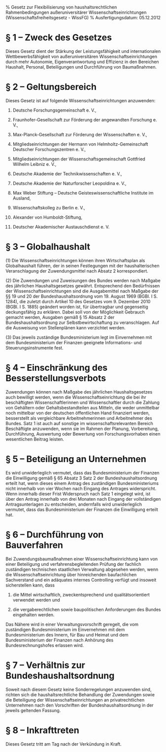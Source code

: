 % Gesetz zur Flexibilisierung von haushaltsrechtlichen Rahmenbedingungen außeruniversitärer Wissenschaftseinrichtungen  (Wissenschaftsfreiheitsgesetz - WissFG)
% Ausfertigungsdatum: 05.12.2012
 
# § 1 – Zweck des Gesetzes

Dieses Gesetz dient der Stärkung der Leistungsfähigkeit und internationalen Wettbewerbsfähigkeit von außeruniversitären Wissenschaftseinrichtungen durch mehr Autonomie, Eigenverantwortung und Effizienz in den Bereichen Haushalt, Personal, Beteiligungen und Durchführung von Baumaßnahmen.

# § 2 – Geltungsbereich

Dieses Gesetz ist auf folgende Wissenschaftseinrichtungen anzuwenden:

1. Deutsche Forschungsgemeinschaft e. V.,

2. Fraunhofer-Gesellschaft zur Förderung der angewandten Forschung e. V.,

3. Max-Planck-Gesellschaft zur Förderung der Wissenschaften e. V.,

4. Mitgliedseinrichtungen der Hermann von Helmholtz-Gemeinschaft Deutscher Forschungszentren e. V.,

5. Mitgliedseinrichtungen der Wissenschaftsgemeinschaft Gottfried Wilhelm Leibniz e. V.,

6. Deutsche Akademie der Technikwissenschaften e. V.,

7. Deutsche Akademie der Naturforscher Leopoldina e. V.,

8. Max Weber Stiftung – Deutsche Geisteswissenschaftliche Institute im Ausland,

9. Wissenschaftskolleg zu Berlin e. V.,

10. Alexander von Humboldt-Stiftung,

11. Deutscher Akademischer Austauschdienst e. V.

# § 3 – Globalhaushalt

(1) Die Wissenschaftseinrichtungen können ihren Wirtschaftsplan als Globalhaushalt führen, der in seinen Festlegungen mit der haushalterischen Veranschlagung der Zuwendungsmittel nach Absatz 2 korrespondiert.

(2) Die Zuwendungen und Zuweisungen des Bundes werden nach Maßgabe des jährlichen Haushaltsgesetzes gewährt. Entsprechend den Bedürfnissen der Wissenschaftseinrichtungen sind die Ausgabemittel nach Maßgabe der §§ 19 und 20 der Bundeshaushaltsordnung vom 19. August 1969 (BGBl. I S. 1284), die zuletzt durch Artikel 10 des Gesetzes vom 9. Dezember 2010 (BGBl. I S. 1885) geändert worden ist, für übertragbar und gegenseitig deckungsfähig zu erklären. Dabei soll von der Möglichkeit Gebrauch gemacht werden, Ausgaben gemäß § 15 Absatz 2 der Bundeshaushaltsordnung zur Selbstbewirtschaftung zu veranschlagen. Auf die Ausweisung von Stellenplänen kann verzichtet werden.

(3) Das jeweils zuständige Bundesministerium legt im Einvernehmen mit dem Bundesministerium der Finanzen geeignete Informations- und Steuerungsinstrumente fest.

# § 4 – Einschränkung des Besserstellungsverbots

Zuwendungen können nach Maßgabe des jährlichen Haushaltsgesetzes auch bewilligt werden, wenn die Wissenschaftseinrichtung die bei ihr beschäftigten Wissenschaftlerinnen und Wissenschaftler durch die Zahlung von Gehältern oder Gehaltsbestandteilen aus Mitteln, die weder unmittelbar noch mittelbar von der deutschen öffentlichen Hand finanziert werden, besserstellt als vergleichbare Arbeitnehmerinnen und Arbeitnehmer des Bundes. Satz 1 ist auch auf sonstige im wissenschaftsrelevanten Bereich Beschäftigte anzuwenden, wenn sie im Rahmen der Planung, Vorbereitung, Durchführung, Auswertung oder Bewertung von Forschungsvorhaben einen wesentlichen Beitrag leisten.

# § 5 – Beteiligung an Unternehmen

Es wird unwiderleglich vermutet, dass das Bundesministerium der Finanzen die Einwilligung gemäß § 65 Absatz 3 Satz 2 der Bundeshaushaltsordnung erteilt hat, wenn dieses einem Antrag des zuständigen Bundesministeriums nicht innerhalb von vier Wochen nach Eingang des Antrages widerspricht. Wenn innerhalb dieser Frist Widerspruch nach Satz 1 eingelegt wird, ist über den Antrag innerhalb von drei Monaten nach Eingang der vollständigen Antragsunterlagen zu entscheiden, andernfalls wird unwiderleglich vermutet, dass das Bundesministerium der Finanzen die Einwilligung erteilt hat.

# § 6 – Durchführung von Bauverfahren

Bei Zuwendungsbaumaßnahmen einer Wissenschaftseinrichtung kann von einer Beteiligung und verfahrensbegleitenden Prüfung der fachlich zuständigen technischen staatlichen Verwaltung abgesehen werden, wenn die Wissenschaftseinrichtung über hinreichenden baufachlichen Sachverstand und ein adäquates internes Controlling verfügt und insoweit sicherstellen kann, dass

1. die Mittel wirtschaftlich, zweckentsprechend und qualitätsorientiert verwendet werden und

2. die vergaberechtlichen sowie baupolitischen Anforderungen des Bundes eingehalten werden.

Das Nähere wird in einer Verwaltungsvorschrift geregelt, die vom zuständigen Bundesministerium im Einvernehmen mit dem Bundesministerium des Innern, für Bau und Heimat und dem Bundesministerium der Finanzen nach Anhörung des Bundesrechnungshofes erlassen wird.

# § 7 – Verhältnis zur Bundeshaushaltsordnung

Soweit nach diesem Gesetz keine Sonderregelungen anzuwenden sind, richten sich die haushaltsrechtliche Behandlung der Zuwendungen sowie die Beteiligung der Wissenschaftseinrichtungen an privatrechtlichen Unternehmen nach den Vorschriften der Bundeshaushaltsordnung in der jeweils geltenden Fassung.

# § 8 – Inkrafttreten

Dieses Gesetz tritt am Tag nach der Verkündung in Kraft.
